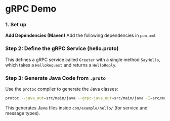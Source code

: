 # gRPC Demo

### 1. Set up
**Add Dependencies (Maven)**
Add the following dependencies in `pom.xml`

### Step 2: Define the gRPC Service (hello.proto)
This defines a gRPC service called `Greeter` with a single method `SayHello`, which takes a `HelloRequest` and returns a `HelloReply`.

### Step 3: Generate Java Code from `.proto`
Use the `protoc` compiler to generate the Java classes:
```sh
protoc --java_out=src/main/java --grpc-java_out=src/main/java -I=src/main/proto src/main/proto/main.proto
```
This generates Java files inside `com/example/hello/` (for service and message types).